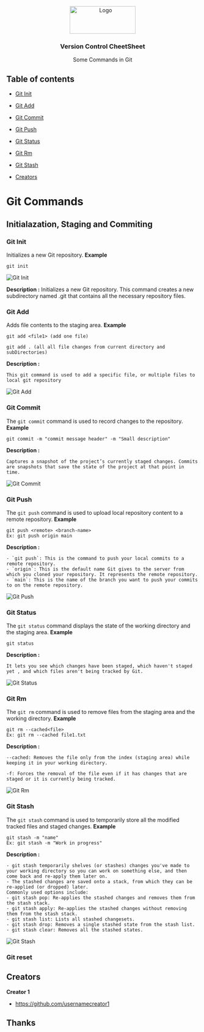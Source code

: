 
<p align="center">
    <img src="ss/vcs.png" alt="Logo" width=172 height=72>
  <h3 align="center">Version Control CheetSheet</h3>
  <p align="center">
  Some Commands in Git 
    <br>
   
  </p>
</p>


## Table of contents
- [Git Init](#git-init)
- [Git Add](#git-add)
- [Git Commit](#git-commit)
- [Git Push](#git-push)
- [Git Status](#git-status)
- [Git Rm](#git-rm)
- [Git Stash](#git-stash)






- [Creators](#creators)


# Git Commands

## Initialazation, Staging and Commiting

### Git Init
Initializes a new Git repository.
**Example**
``` 
git init
```
![Git Init](./ss/gitInit.png)

**Description :** 
Initializes a new Git repository. This command creates a new subdirectory named .git that contains all the necessary repository files.

### Git Add
Adds file contents to the staging area.
**Example**
```
git add <file1> (add one file)

git add . (all all file changes from current directory and subDirectories)
```
**Description :** 
```
This git command is used to add a specific file, or multiple files to local git repository
```
![Git Add](ss/gitAdd1.png)

### Git Commit
The `git commit` command is used to record changes to the repository.
**Example**
```
git commit -m "commit message header" -m "Small description"
```
**Description :** 
```
Captures a snapshot of the project’s currently staged changes. Commits are snapshots that save the state of the project at that point in time.

```
![Git Commit](ss/gitCommit.png)


### Git Push
The `git push` command is used to upload local repository content to a remote repository.
**Example**
```
git push <remote> <branch-name>
Ex: git push origin main
```
**Description :** 
```
- `git push`: This is the command to push your local commits to a remote repository.
- `origin`: This is the default name Git gives to the server from which you cloned your repository. It represents the remote repository.
- `main`: This is the name of the branch you want to push your commits to on the remote repository.
```
![Git Push](ss/gitPush.png)

### Git Status
The `git status` command displays the state of the working directory and the staging area.
**Example**

```
git status
```
**Description :** 
```
It lets you see which changes have been staged, which haven't staged yet , and which files aren't being tracked by Git.
```

![Git Status](ss/gitStatus.png)

### Git Rm
The `git rm` command is used to remove files from the staging area and the working directory.
**Example**
```
git rm --cached<file>
Ex: git rm --cached file1.txt
```
**Description :** 

```
--cached: Removes the file only from the index (staging area) while keeping it in your working directory.

-f: Forces the removal of the file even if it has changes that are staged or it is currently being tracked.
```

![Git Rm](ss/gitRm.png)

### Git Stash
The `git stash` command is used to temporarily store all the modified tracked files and staged changes.
**Example**
```
git stash -m "name"
Ex: git stash -m "Work in progress"
```
**Description :** 

```
- git stash temporarily shelves (or stashes) changes you've made to your working directory so you can work on something else, and then come back and re-apply them later on.
- The stashed changes are saved onto a stack, from which they can be re-applied (or dropped) later.
Commonly used options include:
- git stash pop: Re-applies the stashed changes and removes them from the stash stack.
- git stash apply: Re-applies the stashed changes without removing them from the stash stack.
- git stash list: Lists all stashed changesets.
- git stash drop: Removes a single stashed state from the stash list.
- git stash clear: Removes all the stashed states.
```

![Git Stash](ss/gitStash.png)




### Git reset








## Creators

**Creator 1**

- <https://github.com/usernamecreator1>

## Thanks


